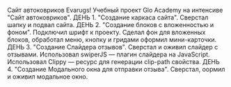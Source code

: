 Сайт автоковриков Evarugs!
Учебный проект Glo Academy на интенсиве "Сайт автоковриков".
ДЕНЬ 1. "Создание каркаса сайта". Сверстал шапку и подвал сайта.
ДЕНЬ 2. "Создание блоков с вложенностью и фоном". Подключил шрифт к проекту. Сделал фон для вложенных блоков, обработал меню, кнопку и гридами оформил мини-карточки.
ДЕНЬ 3. "Создание Слайдера отзывов". Сверстал и оживил слайдер с отзывами. Использовал swiperJS — плагин слайдера на JavaScript. Использовал Clippy — ресурс для генерации clip-path свойства.
ДЕНЬ 4. "Создание Модального окна для отправки отзыва". Сверстал, оормил и оживил модальное окно.
